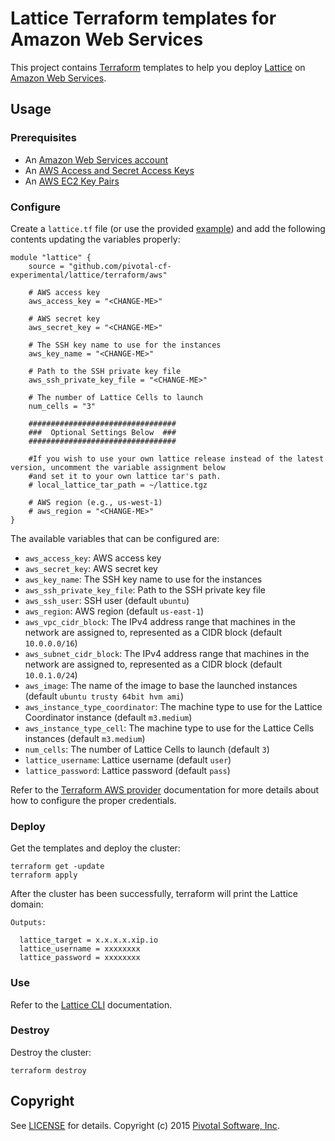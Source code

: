 # Lattice Terraform templates for Amazon Web Services

This project contains [Terraform](https://www.terraform.io/) templates to help you deploy
[Lattice](https://github.com/pivotal-cf-experimental/lattice) on
[Amazon Web Services](http://aws.amazon.com/).

## Usage

### Prerequisites

* An [Amazon Web Services account](http://aws.amazon.com/)
* An [AWS Access and Secret Access Keys](http://docs.aws.amazon.com/AWSSimpleQueueService/latest/SQSGettingStartedGuide/AWSCredentials.html)
* An [AWS EC2 Key Pairs](http://docs.aws.amazon.com/AWSEC2/latest/UserGuide/ec2-key-pairs.html)

### Configure

Create a `lattice.tf` file (or use the provided [example](https://github.com/pivotal-cf-experimental/lattice/terraform/blob/master/aws/lattice.tf.example)) and add the following contents updating the variables properly:

```
module "lattice" {
    source = "github.com/pivotal-cf-experimental/lattice/terraform/aws"

    # AWS access key
    aws_access_key = "<CHANGE-ME>"

    # AWS secret key
    aws_secret_key = "<CHANGE-ME>"

    # The SSH key name to use for the instances
    aws_key_name = "<CHANGE-ME>"

    # Path to the SSH private key file
    aws_ssh_private_key_file = "<CHANGE-ME>"

    # The number of Lattice Cells to launch
    num_cells = "3"

    #################################
    ###  Optional Settings Below  ###
    #################################

    #If you wish to use your own lattice release instead of the latest version, uncomment the variable assignment below
    #and set it to your own lattice tar's path.
    # local_lattice_tar_path = ~/lattice.tgz

    # AWS region (e.g., us-west-1)
    # aws_region = "<CHANGE-ME>"
}
```

The available variables that can be configured are:

* `aws_access_key`: AWS access key
* `aws_secret_key`: AWS secret key
* `aws_key_name`: The SSH key name to use for the instances
* `aws_ssh_private_key_file`: Path to the SSH private key file
* `aws_ssh_user`: SSH user (default `ubuntu`)
* `aws_region`: AWS region (default `us-east-1`)
* `aws_vpc_cidr_block`: The IPv4 address range that machines in the network are assigned to, represented as a CIDR block (default `10.0.0.0/16`)
* `aws_subnet_cidr_block`: The IPv4 address range that machines in the network are assigned to, represented as a CIDR block (default `10.0.1.0/24`)
* `aws_image`: The name of the image to base the launched instances (default `ubuntu trusty 64bit hvm ami`)
* `aws_instance_type_coordinator`: The machine type to use for the Lattice Coordinator instance (default `m3.medium`)
* `aws_instance_type_cell`: The machine type to use for the Lattice Cells instances (default `m3.medium`)
* `num_cells`: The number of Lattice Cells to launch (default `3`)
* `lattice_username`: Lattice username (default `user`)
* `lattice_password`: Lattice password (default `pass`)

Refer to the [Terraform AWS provider](https://www.terraform.io/docs/providers/aws/index.html)
documentation for more details about how to configure the proper credentials.

### Deploy

Get the templates and deploy the cluster:

```
terraform get -update
terraform apply
```

After the cluster has been successfully, terraform will print the Lattice domain:

```
Outputs:

  lattice_target = x.x.x.x.xip.io
  lattice_username = xxxxxxxx
  lattice_password = xxxxxxxx
```

### Use

Refer to the [Lattice CLI](https://github.com/pivotal-cf-experimental/lattice-cli#lattice-cli) documentation.

### Destroy

Destroy the cluster:

```
terraform destroy
```

## Copyright

See [LICENSE](https://github.com/pivotal-cf-experimental/lattice/terraform/blob/master/LICENSE) for details.
Copyright (c) 2015 [Pivotal Software, Inc](http://www.pivotal.io/).
